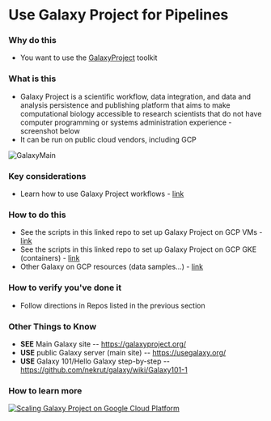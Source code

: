 # Use Galaxy Project for Pipelines

### Why do this
 - You want to use the [GalaxyProject](https://galaxyproject.org/) toolkit

### What is this
 - Galaxy Project is a scientific workflow, data integration, and data and analysis persistence and publishing platform that aims to make computational biology accessible to research scientists that do not have computer programming or systems administration experience - screenshot below
 - It can be run on public cloud vendors, including GCP

 ![GalaxyMain](https://github.com/lynnlangit/TeamTeri/blob/master/Images/GalaxyMain.png)

### Key considerations
 - Learn how to use Galaxy Project workflows - [link](https://galaxyproject.org/learn/)

### How to do this
 - See the scripts in this linked repo to set up Galaxy Project on GCP VMs - [link](https://github.com/lynnlangit/TeamTeri/tree/master/Galaxy/Setup_VMs)
 - See the scripts in this linked repo to set up Galaxy Project on GCP GKE (containers) - [link](https://github.com/lynnlangit/TeamTeri/tree/master/Galaxy/Setup_kubernetes)
 - Other Galaxy on GCP resources (data samples...) - [link](https://github.com/lynnlangit/TeamTeri/tree/master/Galaxy)

### How to verify you've done it
 - Follow directions in Repos listed in the previous section

### Other Things to Know
 - **SEE** Main Galaxy site -- https://galaxyproject.org/
 - **USE** public Galaxy server (main site)  -- https://usegalaxy.org/
 - **USE** Galaxy 101/Hello Galaxy step-by-step -- https://github.com/nekrut/galaxy/wiki/Galaxy101-1


### How to learn more
 [![Scaling Galaxy Project on Google Cloud Platform](http://img.youtube.com/vi/qp99KdQurZY/0.jpg)](http://www.youtube.com/watch?v=qp99KdQurZY "Scaling Galaxy Project on GCP")